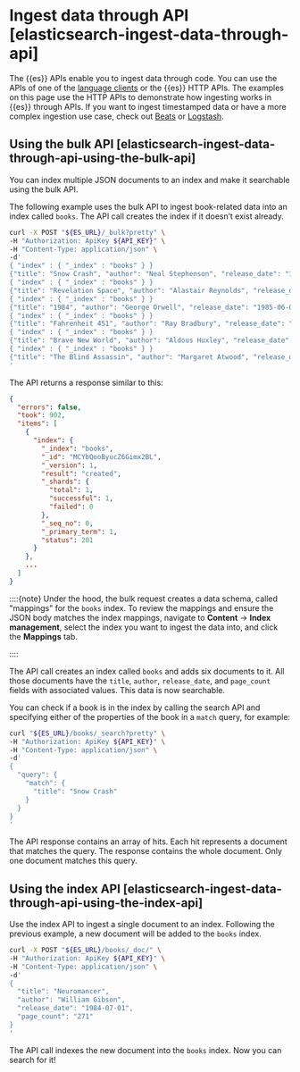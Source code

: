 # Ingest data through API [elasticsearch-ingest-data-through-api]

The {{es}} APIs enable you to ingest data through code. You can use the APIs of one of the [language clients](../../../solutions/search/site-or-app/clients.md) or the {{es}} HTTP APIs. The examples on this page use the HTTP APIs to demonstrate how ingesting works in {{es}} through APIs. If you want to ingest timestamped data or have a more complex ingestion use case, check out [Beats](https://www.elastic.co/guide/en/serverless/current/elasticsearch-ingest-data-through-beats.html) or [Logstash](asciidocalypse://docs/logstash/docs/reference/ingestion-tools/logstash/index.md).


## Using the bulk API [elasticsearch-ingest-data-through-api-using-the-bulk-api]

You can index multiple JSON documents to an index and make it searchable using the bulk API.

The following example uses the bulk API to ingest book-related data into an index called `books`. The API call creates the index if it doesn’t exist already.

```bash
curl -X POST "${ES_URL}/_bulk?pretty" \
-H "Authorization: ApiKey ${API_KEY}" \
-H "Content-Type: application/json" \
-d'
{ "index" : { "_index" : "books" } }
{"title": "Snow Crash", "author": "Neal Stephenson", "release_date": "1992-06-01", "page_count": 470}
{ "index" : { "_index" : "books" } }
{"title": "Revelation Space", "author": "Alastair Reynolds", "release_date": "2000-03-15", "page_count": 585}
{ "index" : { "_index" : "books" } }
{"title": "1984", "author": "George Orwell", "release_date": "1985-06-01", "page_count": 328}
{ "index" : { "_index" : "books" } }
{"title": "Fahrenheit 451", "author": "Ray Bradbury", "release_date": "1953-10-15", "page_count": 227}
{ "index" : { "_index" : "books" } }
{"title": "Brave New World", "author": "Aldous Huxley", "release_date": "1932-06-01", "page_count": 268}
{ "index" : { "_index" : "books" } }
{"title": "The Blind Assassin", "author": "Margaret Atwood", "release_date": "2000-09-02", "page_count": 536}
'
```

The API returns a response similar to this:

```json
{
  "errors": false,
  "took": 902,
  "items": [
    {
      "index": {
        "_index": "books",
        "_id": "MCYbQooByucZ6Gimx2BL",
        "_version": 1,
        "result": "created",
        "_shards": {
          "total": 1,
          "successful": 1,
          "failed": 0
        },
        "_seq_no": 0,
        "_primary_term": 1,
        "status": 201
      }
    },
    ...
  ]
}
```

::::{note}
Under the hood, the bulk request creates a data schema, called "mappings" for the `books` index. To review the mappings and ensure the JSON body matches the index mappings, navigate to **Content** → **Index management**, select the index you want to ingest the data into, and click the **Mappings** tab.

::::


The API call creates an index called `books` and adds six documents to it. All those documents have the `title`, `author`, `release_date`, and `page_count` fields with associated values. This data is now searchable.

You can check if a book is in the index by calling the search API and specifying either of the properties of the book in a `match` query, for example:

```bash
curl "${ES_URL}/books/_search?pretty" \
-H "Authorization: ApiKey ${API_KEY}" \
-H "Content-Type: application/json" \
-d'
{
  "query": {
    "match": {
      "title": "Snow Crash"
    }
  }
}
'
```

The API response contains an array of hits. Each hit represents a document that matches the query. The response contains the whole document. Only one document matches this query.


## Using the index API [elasticsearch-ingest-data-through-api-using-the-index-api]

Use the index API to ingest a single document to an index. Following the previous example, a new document will be added to the `books` index.

```bash
curl -X POST "${ES_URL}/books/_doc/" \
-H "Authorization: ApiKey ${API_KEY}" \
-H "Content-Type: application/json" \
-d'
{
  "title": "Neuromancer",
  "author": "William Gibson",
  "release_date": "1984-07-01",
  "page_count": "271"
}
'
```

The API call indexes the new document into the `books` index. Now you can search for it!
